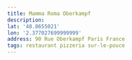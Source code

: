 ```yaml
---
title: Mamma Roma Oberkampf
description: 
lat: '48.8655021'
lon: '2.377027699999999'
address: 90 Rue Oberkampf Paris France
tags: restaurant pizzeria sur-le-pouce
---
```

